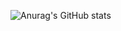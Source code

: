 ![Anurag's GitHub stats](https://github-readme-stats.vercel.app/api?username=syzwnii&show=reviews,discussions_started,discussions_answered,prs_merged,prs_merged_percentage)
